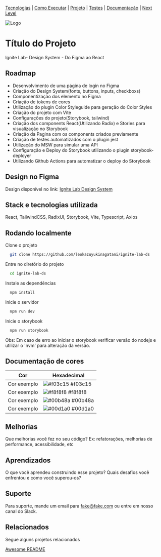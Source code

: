 [Tecnologias](#-stack-utilizada) |
[Como Executar](#-rodando-localmente) |
[Projeto](#-stack-utilizada) |
[Testes](#-rodando-os-testes) |
[Documentação](#-documentação-da-api)  |
[Next Level](#-melhorias) 

![Logo](https://dev-to-uploads.s3.amazonaws.com/uploads/articles/th5xamgrr6se0x5ro4g6.png)


# Título do Projeto

Ignite Lab- Design System - Do Figma ao React


## Roadmap

- Desenvolvimento de uma página de login no Figma
- Criação do Design System(fonts, buttons, inputs, checkboxs)
- Componentização dos elemento no Figma
- Criação de tokens de cores
- Utilização do plugin Color Styleguide para geração do Color Styles
- Criação do projeto com Vite
- Configurações do projeto(Storybook, tailwind)
- Criação dos components React(Utilizando Radix) e Stories para visualização no Storybook
- Criação da Pagina com os components criados previamente
- Criação de testes automatizados com o plugin jest
- Utilização do MSW para simular uma API
- Configuração e Deploy do Storybook utilizando o plugin storybook-deployer
- Utilizando Github Actions para automatizar o deploy do Storybook

## Design no Figma
Design disponível no link:  [Ignite Lab Design System](https://www.figma.com/file/YYbBFGWHotDau2pGI4e0u5/Ignite-Lab-Design-System?node-id=1%3A3)

## Stack e tecnologias utilizada

React, TailwindCSS, RadixUI, Storybook, Vite, Typescript, Axios


## Rodando localmente

Clone o projeto

```bash
  git clone https://github.com/leokazuyukinagatani/ignite-lab-ds
```

Entre no diretório do projeto

```bash
  cd ignite-lab-ds
```

Instale as dependências

```bash
  npm install
```

Inicie o servidor

```bash
  npm run dev
```

Inicie o storybook

```bash
  npm run storybook
```

Obs: Em caso de erro ao iniciar o storybook verificar versão do nodejs e utilizar o 'nvm' para alteração da versão.

## Documentação de cores

| Cor               | Hexadecimal                                                |
| ----------------- | ---------------------------------------------------------------- |
| Cor exemplo       | ![#f03c15](https://via.placeholder.com/15/f03c15/f03c15.png) #f03c15|
| Cor exemplo       | ![#f8f8f8](https://via.placeholder.com/10/f8f8f8?text=+) #f8f8f8 |
| Cor exemplo       | ![#00b48a](https://via.placeholder.com/10/00b48a?text=+) #00b48a |
| Cor exemplo       | ![#00d1a0](https://via.placeholder.com/10/00b48a) #00d1a0 |


## Melhorias

Que melhorias você fez no seu código? Ex: refatorações, melhorias de performance, acessibilidade, etc


## Aprendizados

O que você aprendeu construindo esse projeto? Quais desafios você enfrentou e como você superou-os?


## Suporte

Para suporte, mande um email para fake@fake.com ou entre em nosso canal do Slack.


## Relacionados

Segue alguns projetos relacionados

[Awesome README](https://github.com/matiassingers/awesome-readme)

